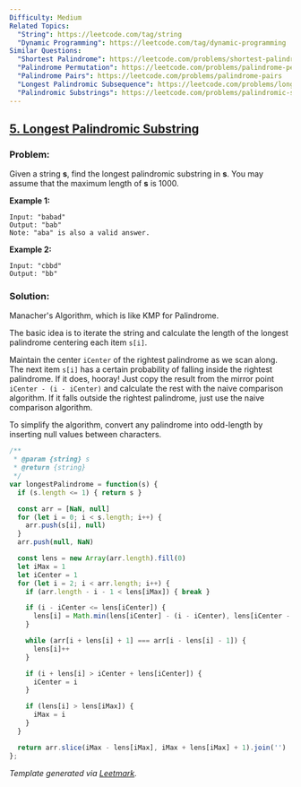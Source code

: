 ```yaml
---
Difficulty: Medium
Related Topics:
  "String": https://leetcode.com/tag/string
  "Dynamic Programming": https://leetcode.com/tag/dynamic-programming
Similar Questions:
  "Shortest Palindrome": https://leetcode.com/problems/shortest-palindrome
  "Palindrome Permutation": https://leetcode.com/problems/palindrome-permutation
  "Palindrome Pairs": https://leetcode.com/problems/palindrome-pairs
  "Longest Palindromic Subsequence": https://leetcode.com/problems/longest-palindromic-subsequence
  "Palindromic Substrings": https://leetcode.com/problems/palindromic-substrings
---
```


## [5. Longest Palindromic Substring](https://leetcode.com/problems/longest-palindromic-substring/description/)

### Problem:

Given a string **s**, find the longest palindromic substring in **s**. You may assume that the maximum length of **s** is 1000.

**Example 1:**

```
Input: "babad"
Output: "bab"
Note: "aba" is also a valid answer.
```

**Example 2:**

```
Input: "cbbd"
Output: "bb"
```

### Solution:

Manacher's Algorithm, which is like KMP for Palindrome.

The basic idea is to iterate the string and calculate the length of the longest palindrome centering each item `s[i]`.

Maintain the center `iCenter` of the rightest palindrome as we scan along. The next item `s[i]` has a certain probability of falling inside the rightest palindrome. If it does, hooray! Just copy the result from the mirror point `iCenter - (i - iCenter)` and calculate the rest with the naive comparison algorithm. If it falls outside the rightest palindrome, just use the naive comparison algorithm.

To simplify the algorithm, convert any palindrome into odd-length by inserting null values between characters.

```javascript
/**
 * @param {string} s
 * @return {string}
 */
var longestPalindrome = function(s) {
  if (s.length <= 1) { return s }

  const arr = [NaN, null]
  for (let i = 0; i < s.length; i++) {
    arr.push(s[i], null)
  }
  arr.push(null, NaN)

  const lens = new Array(arr.length).fill(0)
  let iMax = 1
  let iCenter = 1
  for (let i = 2; i < arr.length; i++) {
    if (arr.length - i - 1 < lens[iMax]) { break }

    if (i - iCenter <= lens[iCenter]) {
      lens[i] = Math.min(lens[iCenter] - (i - iCenter), lens[iCenter - (i - iCenter)])
    }

    while (arr[i + lens[i] + 1] === arr[i - lens[i] - 1]) {
      lens[i]++
    }

    if (i + lens[i] > iCenter + lens[iCenter]) {
      iCenter = i
    }

    if (lens[i] > lens[iMax]) {
      iMax = i
    }
  }

  return arr.slice(iMax - lens[iMax], iMax + lens[iMax] + 1).join('')
};
```

*Template generated via [Leetmark](https://github.com/crimx/crx-leetmark).*

